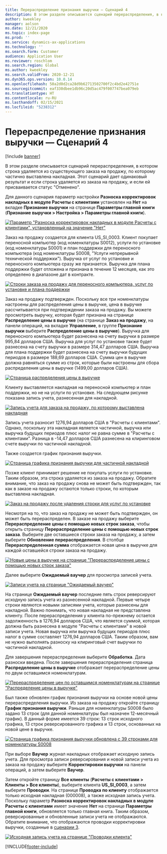 ```yaml
---
title: Перераспределение признания выручки — Сценарий 4
description: В этом разделе описывается сценарий перераспределения, в котором строка удаляется из существующего заказа на продажу, по которому частично выставлена накладная. Этот сценарий дает одинаковый результат и если строка удаляется из заказа на продажу, и если ей присваивается статус "Отменено".
author: kweekley
manager: aolson
ms.date: 12/21/2020
ms.topic: index-page
ms.prod: ''
ms.service: dynamics-ax-applications
ms.technology: ''
ms.search.form: Customer
audience: Application User
ms.reviewer: roschlom
ms.search.region: Global
ms.author: kweekley
ms.search.validFrom: 2020-12-21
ms.dyn365.ops.version: 10.0.14
ms.openlocfilehash: 50a2d0d2ca28d9b62713502700f2c4bd2e42751e
ms.sourcegitcommit: eaf330dbee1db96c20d5ac479f007747bea079eb
ms.translationtype: HT
ms.contentlocale: ru-RU
ms.lasthandoff: 02/15/2021
ms.locfileid: "5238312"
---
```

# <a name="revenue-recognition-reallocation--scenario-4"></a>Перераспределение признания выручки — Сценарий 4

[!include [banner](../includes/banner.md)]

В этом разделе описывается сценарий перераспределения, в котором строка удаляется из существующего заказа на продажу, по которому частично выставлена накладная. Этот сценарий дает одинаковый результат и если строка удаляется из заказа на продажу, и если ей присваивается статус "Отменено".

Для данного сценария параметр настройки **Разноска корректировок накладных в модуле Расчеты с клиентами** установлен на **Нет** на вкладке **Признание выручки** на странице **Параметры главной книги** (**Признание выручки \> Настройка \> Параметры главной книги**).

[![Параметр "Разноска корректировок накладных в модуле Расчеты с клиентами", установленный на значение "Нет"](./media/37_rev-rec-scenarios.png)](./media/37_rev-rec-scenarios.png)

Заказ на продажу создается для клиента US\_SI\_0003. Клиент покупает переносной компьютер (код номенклатуры S0012), услуги по установке (код номенклатуры S0001) и план поддержки для переносного компьютера (код номенклатуры S0008, "Услуги непрерывной технической поддержки"). Выручка от услуг по установке и переносного компьютера сразу же признается. Выручка для плана поддержки будет отложена и признана в течение 12 месяцев, как это определено в диапазоне дат в контракте.

[![Строки заказа на продажу для переносного компьютера, услуг по установке и плана поддержки](./media/38_rev-rec-scenarios.png)](./media/38_rev-rec-scenarios.png)

Заказ на продажу подтвержден. Поскольку все три номенклатуры настроены для распределения цены в выручке, цена в выручке рассчитывается при подтверждении заказа на продажу. Вы можете просмотреть выручку, которая будет признана на странице **Распределение цены в выручке** (на странице **Заказ на продажу**, на панели операций, на вкладке **Управление**, в группе **Признание выручки** выберите **Распределение цены в выручке**). Выручка для переносного компьютера будет разнесена на счету выручки в размере 995,84 долларов США. Выручка для услуг по установке также будет разнесена на счету выручки в размере 314,47 долларов США. Выручка для плана поддержки будет разнесена на счету выручки будущих периодов в размере 188,69 долларов США. Сумма цен в выручке должна равняться сумме из строк, которые были настроены для сбора распределения цены в выручке (1499,00 долларов США).

[![Страница распределения цены в выручке](./media/39_rev-rec-scenarios.png)](./media/39_rev-rec-scenarios.png)

Клиенту выставляется накладная на переносной компьютер и план поддержки, но не на услуги по установке. На следующем рисунке показана запись учета, разнесенная для накладной.

[![Запись учета для заказа на продажу, по которому выставлена накладная](./media/40_rev-rec-scenarios.png)](./media/40_rev-rec-scenarios.png)

Запись учета разносит 1276,94 долларов США в "Расчеты с клиентами". Однако, поскольку эта накладная является частичной, выручка или выручка будущих периодов плюс налог не равна сумме в "Расчеты с клиентами". Разница в -14,47 долларов США разнесена на клиринговом счете выручки по частичной накладной.

Также создается график признания выручки.

[![Страница графика признания выручки для частичной накладной](./media/41_rev-rec-scenarios.png)](./media/41_rev-rec-scenarios.png)

Позже клиент принимает решение не покупать услуги по установке. Таким образом, эта строка удаляется из заказа на продажу. Обратите внимание, что заказ на продажу снова не может быть подтвержден, так как в заказе на продажу остаются только строки, по которым выставлена накладная.

[![Заказ на продажу после удаления строки для услуг по установке](./media/42_rev-rec-scenarios.png)](./media/42_rev-rec-scenarios.png)

Несмотря на то, что заказ на продажу не может быть подтвержден, он может быть перераспределен. В заказе на продажу выберите **Перераспределение цены с помощью новых строк заказа**, чтобы открыть страницу **Перераспределение цены с помощью новых строк заказа**. Выберите две оставшиеся строки заказа на продажу, а затем выберите **Обновление перераспределения**. В столбце **Перераспределенная сумма** отображается новая цена в выручке для каждой оставшейся строки заказа на продажу.

[![Новые цены в выручке на странице "Перераспределение цены с помощью новых строк заказа"](./media/43_rev-rec-scenarios.png)](./media/43_rev-rec-scenarios.png)

Далее выберите **Ожидаемый ваучер** для просмотра записей учета.

[![Записи учета на странице "Ожидаемый ваучер"](./media/44_rev-rec-scenarios.png)](./media/44_rev-rec-scenarios.png)

На странице **Ожидаемый ваучер** последние пять строк реверсируют исходную запись учета из разнесенной накладной. Первые четыре строки являются новыми записями учета, которые разнесены для накладной. Важно понимать, что новая накладная не представлена клиенту. После перераспределения у клиента по-прежнему остается задолженность в 1276,94 долларов США, что является суммой, которая должна быть разнесена в модуле "Расчеты с клиентами" в новой записи учета. Новая выручка или выручка будущих периодов плюс налог в сумме составляет 1276,94 долларов США. Таким образом, вам не нужно выполнять разноску на клиринговый счет выручки по частичной накладной.

Для завершения перераспределения выберите **Обработка**. Дата разноски введена. После завершения перераспределения страница **Распределение цены в выручке** отображает перераспределение цены по двум оставшимся номенклатурам.

[![Перераспределение цен по оставшимся номенклатурам на странице "Распределение цены в выручке"](./media/45_rev-rec-scenarios.png)](./media/45_rev-rec-scenarios.png)

Был также обновлен график признания выручки на основе новой цены перераспределения выручки. Из заказа на продажу откройте страницу **График признания выручки**. Раньше для номенклатуры S0008 было задано 13 строк (для данной номенклатуры был назначен 12-месячный график). В данный форме имеется 39 строк: 13 строк исходного графика, 13 строк реверсированного графика и 13 строк, основанных на новой цене в выручке.

[![Страница графика признания выручки обновлена с 39 строками для номенклатуры S0008](./media/46_rev-rec-scenarios.png)](./media/46_rev-rec-scenarios.png)

При выборе **Ваучер** журнал накладных отображает исходную запись учета. Для просмотра записи реверсирования и новой записи учета из заказа на продажу выберите **Корректировки выручки** на панели операций, а затем выберите **Ваучер**.

Затем откройте страницу **Все клиенты** (**Расчеты с клиентами \> Клиенты \> Все клиенты**), выберите клиента **US\_SI\_0003**, а затем выберите **Проводки**. На странице **Проводка по клиенту** отображается только исходная накладная (000008), а также исходная запись учета. Поскольку параметр **Разноска корректировок накладных в модуле Расчеты с клиентами** имеет значение **Нет** на странице **Параметры главной книги**, обновляется только главная книга. Таким образом, реверсированные и обновленные записи учета не отображаются. Обратите внимание, что отображаются проводки корректировки выручки, созданные в [сценарии 3](rev-rec-reallocation-scenario-3.md).

[![Исходная запись учета на странице "Проводки клиента"](./media/47_rev-rec-scenarios.png)](./media/47_rev-rec-scenarios.png)


[!INCLUDE[footer-include](../../includes/footer-banner.md)]